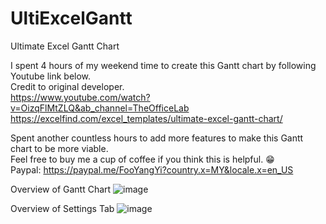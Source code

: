 # UltiExcelGantt
Ultimate Excel Gantt Chart


I spent 4 hours of my weekend time to create this Gantt chart by following Youtube link below.		
Credit to original developer.		
https://www.youtube.com/watch?v=OizqFlMtZLQ&ab_channel=TheOfficeLab		
https://excelfind.com/excel_templates/ultimate-excel-gantt-chart/		


Spent another countless hours to add more features to make this Gantt chart to be more viable.		
Feel free to buy me a cup of coffee if you think this is helpful. 😁		
Paypal:		https://paypal.me/FooYangYi?country.x=MY&locale.x=en_US

Overview of Gantt Chart
![image](https://user-images.githubusercontent.com/88188300/159829010-f0a4f6d4-b601-46b5-9a0f-7325df2f775c.png)

Overview of Settings Tab
![image](https://user-images.githubusercontent.com/88188300/159829015-f9019280-564b-4577-978d-f89917f66691.png)

